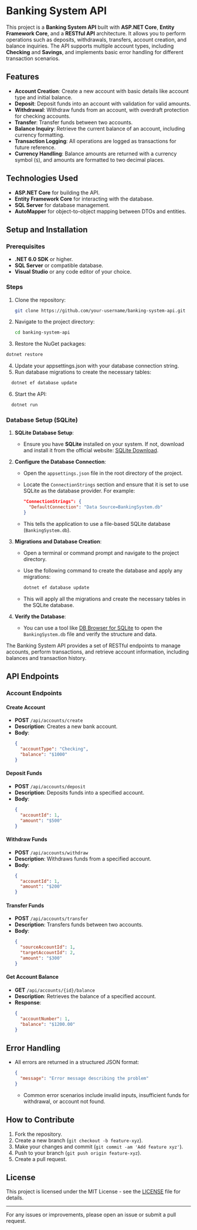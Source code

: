 # Banking System API

This project is a **Banking System API** built with **ASP.NET Core**, **Entity Framework Core**, and a **RESTful API** architecture. It allows you to perform operations such as deposits, withdrawals, transfers, account creation, and balance inquiries. The API supports multiple account types, including **Checking** and **Savings**, and implements basic error handling for different transaction scenarios.

## Features

- **Account Creation**: Create a new account with basic details like account type and initial balance.
- **Deposit**: Deposit funds into an account with validation for valid amounts.
- **Withdrawal**: Withdraw funds from an account, with overdraft protection for checking accounts.
- **Transfer**: Transfer funds between two accounts.
- **Balance Inquiry**: Retrieve the current balance of an account, including currency formatting.
- **Transaction Logging**: All operations are logged as transactions for future reference.
- **Currency Handling**: Balance amounts are returned with a currency symbol (`$`), and amounts are formatted to two decimal places.

## Technologies Used

- **ASP.NET Core** for building the API.
- **Entity Framework Core** for interacting with the database.
- **SQL Server** for database management.
- **AutoMapper** for object-to-object mapping between DTOs and entities.

## Setup and Installation

### Prerequisites

- **.NET 6.0 SDK** or higher.
- **SQL Server** or compatible database.
- **Visual Studio** or any code editor of your choice.

### Steps

1. Clone the repository:
   ```bash
   git clone https://github.com/your-username/banking-system-api.git
   ```
2. Navigate to the project directory:
   ```bash
   cd banking-system-api
   ```
3. Restore the NuGet packages:

```bash
dotnet restore
```

4. Update your appsettings.json with your database connection string.
5. Run database migrations to create the necessary tables:

```bash
  dotnet ef database update
```

6. Start the API:

```bash
  dotnet run
```

### Database Setup (SQLite)

1. **SQLite Database Setup**:
   - Ensure you have **SQLite** installed on your system. If not, download and install it from the official website: [SQLite Download](https://www.sqlite.org/download.html).
2. **Configure the Database Connection**:

   - Open the `appsettings.json` file in the root directory of the project.
   - Locate the `ConnectionStrings` section and ensure that it is set to use SQLite as the database provider. For example:

     ```json
     "ConnectionStrings": {
       "DefaultConnection": "Data Source=BankingSystem.db"
     }
     ```

   - This tells the application to use a file-based SQLite database (`BankingSystem.db`).

3. **Migrations and Database Creation**:

   - Open a terminal or command prompt and navigate to the project directory.
   - Use the following command to create the database and apply any migrations:

     ```bash
     dotnet ef database update
     ```

   - This will apply all the migrations and create the necessary tables in the SQLite database.

4. **Verify the Database**:
   - You can use a tool like [DB Browser for SQLite](https://sqlitebrowser.org/) to open the `BankingSystem.db` file and verify the structure and data.

The Banking System API provides a set of RESTful endpoints to manage accounts, perform transactions, and retrieve account information, including balances and transaction history.

## API Endpoints

### Account Endpoints

#### Create Account

- **POST** `/api/accounts/create`
- **Description**: Creates a new bank account.
- **Body**:
  ```json
  {
    "accountType": "Checking",
    "balance": "$1000"
  }
  ```

#### Deposit Funds

- **POST** `/api/accounts/deposit`
- **Description**: Deposits funds into a specified account.
- **Body**:
  ```json
  {
    "accountId": 1,
    "amount": "$500"
  }
  ```

#### Withdraw Funds

- **POST** `/api/accounts/withdraw`
- **Description**: Withdraws funds from a specified account.
- **Body**:
  ```json
  {
    "accountId": 1,
    "amount": "$200"
  }
  ```

#### Transfer Funds

- **POST** `/api/accounts/transfer`
- **Description**: Transfers funds between two accounts.
- **Body**:
  ```json
  {
    "sourceAccountId": 1,
    "targetAccountId": 2,
    "amount": "$300"
  }
  ```

#### Get Account Balance

- **GET** `/api/accounts/{id}/balance`
- **Description**: Retrieves the balance of a specified account.
- **Response**:
  ```json
  {
    "accountNumber": 1,
    "balance": "$1200.00"
  }
  ```

## Error Handling

- All errors are returned in a structured JSON format:
  ```json
  {
    "message": "Error message describing the problem"
  }
  ```
  - Common error scenarios include invalid inputs, insufficient funds for withdrawal, or account not found.

## How to Contribute

1. Fork the repository.
2. Create a new branch (`git checkout -b feature-xyz`).
3. Make your changes and commit (`git commit -am 'Add feature xyz'`).
4. Push to your branch (`git push origin feature-xyz`).
5. Create a pull request.

## License

This project is licensed under the MIT License - see the [LICENSE](LICENSE) file for details.

---

For any issues or improvements, please open an issue or submit a pull request.
